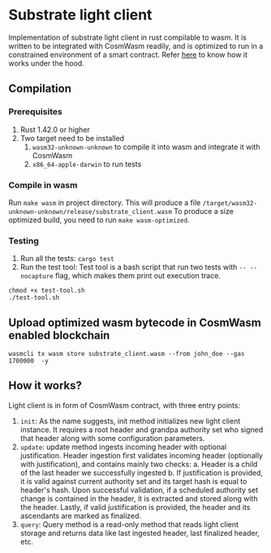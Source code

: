 # Substrate light client
Implementation of substrate light client in rust compilable to wasm. It is written to be integrated with CosmWasm readily, and is optimized to run in a constrained environment of a smart contract. Refer [here](#how-it-works) to know how it works under the hood.

## Compilation

### Prerequisites
1. Rust 1.42.0 or higher
2. Two target need to be installed
    1. `wasm32-unknown-unknown` to compile it into wasm and integrate it with CosmWasm
    2. `x86_64-apple-darwin` to run tests

### Compile in wasm
Run `make wasm` in project directory. This will produce a file `/target/wasm32-unknown-unknown/release/substrate_client.wasm`
To produce a size optimized build, you need to run `make wasm-optimized`.

### Testing
1. Run all the tests:
`cargo test`
2. Run the test tool:
Test tool is a bash script that run two tests with `-- --nocapture` flag, which makes them print out execution trace.
```commandline
chmod +x test-tool.sh
./test-tool.sh
```
## Upload optimized wasm bytecode in CosmWasm enabled blockchain
```commandline
wasmcli tx wasm store substrate_client.wasm --from john_doe --gas 1700000  -y
```

## How it works?
Light client is in form of CosmWasm contract, with three entry points: 
1. `init`: As the name suggests, init method initializes new light client instance. It requires a root header and grandpa authority set who signed that header along with some configuration parameters.
2. `update`: update method ingests incoming header with optional justification. Header ingestion first validates incoming header (optionally with justification), and contains mainly two checks: a. Header is a child of the last header we successfully ingested b. If justification is provided, it is valid against current authority set and its target hash is equal to header's hash. Upon successful validation, if a scheduled authority set change is contained in the header, it is extracted and stored along with the header. Lastly, if valid justification is provided, the header and its ascendants are marked as finalized.
3. `query`: Query method is a read-only method that reads light client storage and returns data like last ingested header, last finalized header, etc.
